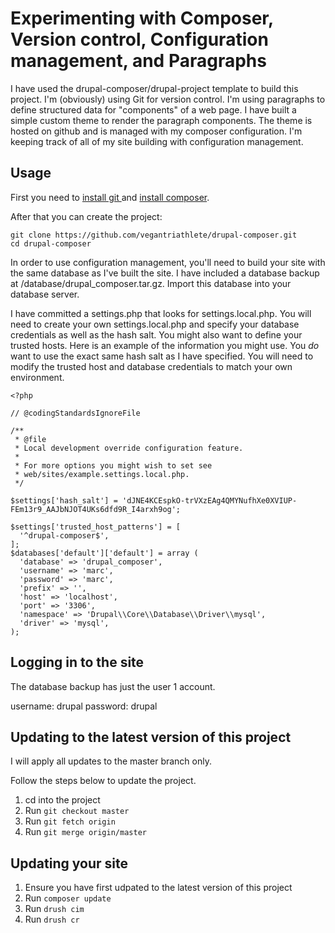 # Experimenting with Composer, Version control, Configuration management, and Paragraphs

I have used the drupal-composer/drupal-project template to build this project.
I'm (obviously) using Git for version control.
I'm using paragraphs to define structured data for "components" of a web page.
I have built a simple custom theme to render the paragraph components.
The theme is hosted on github and is managed with my composer configuration.
I'm keeping track of all of my site building with configuration management.

## Usage

First you need to [install git ](https://git-scm.com/book/en/v2/Getting-Started-Installing-Git) and [install composer](https://getcomposer.org/doc/00-intro.md#installation-linux-unix-osx).

After that you can create the project:

```
git clone https://github.com/vegantriathlete/drupal-composer.git
cd drupal-composer
```

In order to use configuration management, you'll need to build your site
with the same database as I've built the site. I have included a database
backup at /database/drupal_composer.tar.gz. Import this database into
your database server.

I have committed a settings.php that looks for settings.local.php. You will
need to create your own settings.local.php and specify your database
credentials as well as the hash salt. You might also want to define your
trusted hosts. Here is an example of the information you might use.
You *do* want to use the exact same hash salt as I have specified.
You will need to modify the trusted host and database credentials
to match your own environment.

```
<?php

// @codingStandardsIgnoreFile

/**
 * @file
 * Local development override configuration feature.
 *
 * For more options you might wish to set see
 * web/sites/example.settings.local.php.
 */

$settings['hash_salt'] = 'dJNE4KCEspkO-trVXzEAg4QMYNufhXe0XVIUP-FEm13r9_AAJbNJOT4UKs6dfd9R_I4arxh9og';

$settings['trusted_host_patterns'] = [
  '^drupal-composer$',
];
$databases['default']['default'] = array (
  'database' => 'drupal_composer',
  'username' => 'marc',
  'password' => 'marc',
  'prefix' => '',
  'host' => 'localhost',
  'port' => '3306',
  'namespace' => 'Drupal\\Core\\Database\\Driver\\mysql',
  'driver' => 'mysql',
);
```

## Logging in to the site

The database backup has just the user 1 account.

username: drupal
password: drupal

## Updating to the latest version of this project

I will apply all updates to the master branch only.

Follow the steps below to update the project.

1. cd into the project
1. Run `git checkout master`
1. Run `git fetch origin`
1. Run `git merge origin/master`

## Updating your site
1. Ensure you have first udpated to the latest version of this project
1. Run `composer update`
1. Run `drush cim`
1. Run `drush cr`
